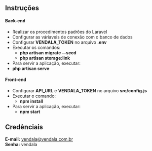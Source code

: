 ## Instruções

#### Back-end
- Realizar os procedimentos padrões do Laravel
- Configurar as váriaveis de conexão com o banco de dados
- Configurar **VENDALA_TOKEN** no arquivo **.env**
- Executar os comandos:
  - **php artisan migrate --seed**
  - **php artisan storage:link**
- Para servir a aplicação, executar:
 - **php artisan serve**

#### Front-end
-  Configurar **API_URL** e **VENDALA_TOKEN** no arquivo **src/config.js**
- Executar o comando:
  - **npm install**
- Para servir a aplicação, executar:
  - **npm start**


## Credênciais

**E-mail:** vendala@vendala.com.br<br>
**Senha:** vendala
